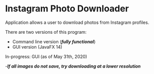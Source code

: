 # Instagram Photo Downloader

Application allows a user to download photos from Instagram profiles.

There are two versions of this program: 
- Command line version (***fully functional***)
- GUI version (JavaFX 14)

In-progress: GUI (as of May 31th, 2020)


-***If all images do not save, try downloading at a lower resolution***

